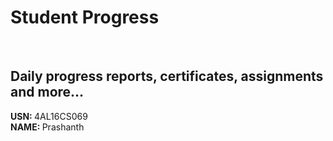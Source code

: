 # Student Progress
<br>

## Daily progress reports, certificates, assignments and more...

<b> USN: </b> 4AL16CS069  <br>
<b> NAME: </b>  Prashanth
